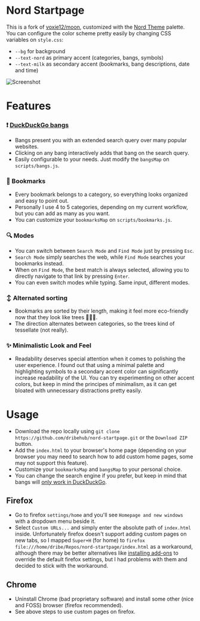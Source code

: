 # Nord Startpage

This is a fork of [voxie12/moon](https://github.com/voxie12/moon), customized with the [Nord Theme](https://www.nordtheme.com/) palette.
<br>You can configure the color scheme pretty easily by changing CSS variables on `style.css`:
  - `--bg` for background
  - `--text-nord` as primary accent (categories, bangs, symbols)
  - `--text-milk` as secondary accent (bookmarks, bang descriptions, date and time)

![Screenshot](https://user-images.githubusercontent.com/73489903/174622341-e778aefa-9496-4144-a662-7544aaccaa17.png)

# Features
### ❗ [DuckDuckGo bangs](https://duckduckgo.com/bang?)
  - Bangs present you with an extended search query over many popular websites.
  - Clicking on any bang interactively adds that bang on the search query.
  - Easily configurable to your needs. Just modify the `bangsMap` on `scripts/bangs.js`.
### 🔖 Bookmarks
  - Every bookmark belongs to a category, so everything looks organized and easy to point out.
  - Personally I use 4 to 5 categories, depending on my current workflow, but you can add as many as you want.
  - You can customize your `bookmarksMap` on `scripts/bookmarks.js`.
### 🔍 Modes
  - You can switch between `Search Mode` and `Find Mode` just by pressing `Esc`.
  - `Search Mode` simply searches the web, while `Find Mode` searches your bookmarks instead.
  - When on `Find Mode`, the best match is always selected, allowing you to directly navigate to that link by pressing `Enter`.
  - You can even switch modes while typing. Same input, different modes.
### ↕ Alternated sorting
  - Bookmarks are sorted by their length, making it feel more eco-friendly now that they look like trees 🌲🌲🌲.
  - The direction alternates between categories, so the trees kind of tessellate (not really).
### ✨ Minimalistic Look and Feel
  - Readability deserves special attention when it comes to polishing the user experience. I found out that using a minimal palette 
and highlighting symbols to a secondary accent color can significantly increase readability of the UI. You can try experimenting on other accent colors, but keep in mind the principes of minimalism, as it can get bloated with unnecessary distractions pretty easily.

# Usage
* Download the repo locally using `git clone https://github.com/dribehub/nord-startpage.git` or the `Download ZIP` button.
* Add the `index.html` to your browser's home page (depending on your browser you may need to search how to add custom home pages, some may not support this feature). 
* Customize your `bookmarksMap` and `bangsMap` to your personal choice.
* You can change the search engine if you prefer, but keep in mind that bangs will [only work in DuckDuckGo](https://duckduckgo.com/bang?).

## Firefox
* Go to firefox `settings/home` and you'll see `Homepage and new windows` with a dropdown menu beside it. 
* Select `Custom URLs...` and simply enter the absolute path of `index.html` inside. 
Unfortunately firefox doesn't support adding custom pages on new tabs, so I mapped `Super+H` (for home) to `firefox file:///home/dribe/Repos/nord-startpage/index.html` as a workaround, although there may be better alternatives like [installing add-ons](https://addons.mozilla.org/en-US/firefox/addon/new-tab-override/?utm_source=addons.mozilla.org&utm_medium=referral&utm_content=search) to override the default firefox settings, but I had problems with them and decided to stick with the workaround.

## Chrome
* Uninstall Chrome (bad proprietary software) and install some other (nice and FOSS) browser (firefox recommended). 
* See above steps to use custom pages on firefox.
